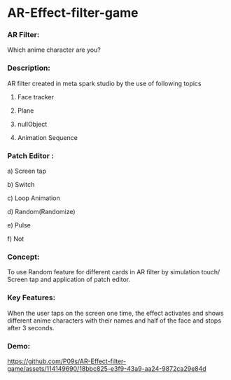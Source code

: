 # AR-Effect-filter-game

### AR Filter:

Which anime character are you?

### Description:

AR filter created in meta spark studio by the use of following topics 

1. Face tracker
   
2. Plane
   
3. nullObject
   
4. Animation Sequence

### Patch Editor :

a) Screen tap

b) Switch

c) Loop Animation

d) Random(Randomize)

e) Pulse 

f) Not

### Concept:

To use Random feature for different cards in AR filter by simulation touch/ Screen tap and application of patch editor.

### Key Features:

When the user taps on the screen one time, the effect activates and shows different anime characters with their names and half of the face and stops after 3 seconds.  

### Demo:


https://github.com/P09s/AR-Effect-filter-game/assets/114149690/18bbc825-e3f9-43a9-aa24-9872ca29e84d


